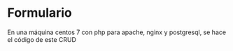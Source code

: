# Formulario
En una máquina centos 7 con php para apache, nginx y postgresql, se hace el código de este CRUD
